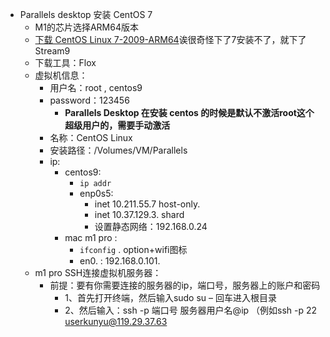 - Parallels desktop 安装 CentOS 7
	- M1的芯片选择ARM64版本
	-  [下载 CentOS Linux 7-2009-ARM64](https://www.centos.org/download/)诶很奇怪下了7安装不了，就下了 Stream9
	- 下载工具：Flox
	- 虚拟机信息：
		- 用户名：root , centos9
		- password：123456
			- **Parallels Desktop 在安装 centos 的时候是默认不激活root这个超级用户的，需要手动激活**
		- 名称：CentOS Linux
		- 安装路径：/Volumes/VM/Parallels
		- ip: 
			- centos9: 
				- `ip addr` 
				- enp0s5: 
					- inet 10.211.55.7    host-only.  
					- inet 10.37.129.3. shard
					- 设置静态网络：192.168.0.24
			- mac m1 pro : 
				- `ifconfig`  \. option+wifi图标
				- en0.  :  192.168.0.101. 
	- m1 pro SSH连接虚拟机服务器：
		- 前提：要有你需要连接的服务器的ip，端口号，服务器上的账户和密码 
			- 1、首先打开终端，然后输入sudo su – 回车进入根目录 
			- 2、然后输入：ssh -p 端口号 服务器用户名@ip （例如ssh -p 22 userkunyu@119.29.37.63